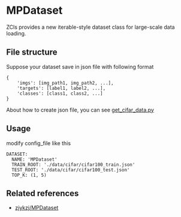 
# MPDataset

ZCls provides a new iterable-style dataset class for large-scale data loading. 

## File structure

Suppose your dataset save in json file with following format

```
{
    'imgs': [img_path1, img_path2, ...],
    'targets': [label1, label2, ...],
    'classes': [class1, class2, ...]
}
```

About how to create json file, you can see [get_cifar_data.py](https://github.com/zjykzj/MPDataset/blob/master/tools/data/get_cifar_data.py)

## Usage

modify config_file like this

```
DATASET:
  NAME: 'MPDataset'
  TRAIN_ROOT: './data/cifar/cifar100_train.json'
  TEST_ROOT: './data/cifar/cifar100_test.json'
  TOP_K: (1, 5)
```

## Related references

* [ zjykzj/MPDataset](https://github.com/zjykzj/MPDataset)